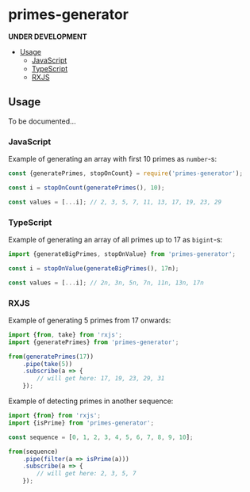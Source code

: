 # primes-generator

**UNDER DEVELOPMENT**

* [Usage](#usage)
    * [JavaScript](#javascript)
    * [TypeScript](#typescript)
    * [RXJS](#rxjs)

## Usage

To be documented...

### JavaScript

Example of generating an array with first 10 primes as `number`-s:

```js
const {generatePrimes, stopOnCount} = require('primes-generator');

const i = stopOnCount(generatePrimes(), 10);

const values = [...i]; // 2, 3, 5, 7, 11, 13, 17, 19, 23, 29
```

### TypeScript

Example of generating an array of all primes up to 17 as `bigint`-s:

```js
import {generateBigPrimes, stopOnValue} from 'primes-generator';

const i = stopOnValue(generateBigPrimes(), 17n);

const values = [...i]; // 2n, 3n, 5n, 7n, 11n, 13n, 17n
```

### RXJS

Example of generating 5 primes from 17 onwards:

```ts
import {from, take} from 'rxjs';
import {generatePrimes} from 'primes-generator';

from(generatePrimes(17))
    .pipe(take(5))
    .subscribe(a => {
        // will get here: 17, 19, 23, 29, 31
    });
```

Example of detecting primes in another sequence:

```ts
import {from} from 'rxjs';
import {isPrime} from 'primes-generator';

const sequence = [0, 1, 2, 3, 4, 5, 6, 7, 8, 9, 10];

from(sequence)
    .pipe(filter(a => isPrime(a)))
    .subscribe(a => {
        // will get here: 2, 3, 5, 7
    });
```
